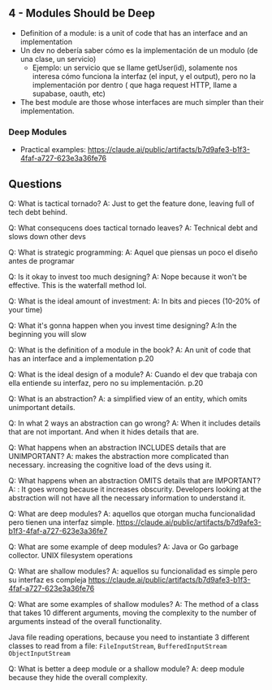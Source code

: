 

##  4 - Modules Should be Deep
- Definition of a module: is a unit of code that has an interface and an implementation
- Un dev no debería saber cómo es la implementación de un modulo (de una clase, un servicio)
	- Ejemplo:  un servicio que se llame getUser(id), solamente nos interesa cómo funciona la interfaz (el input, y el output), pero no la implementación por dentro ( que haga request HTTP, llame a supabase, oauth, etc)
- The best module are those whose interfaces are much simpler than their implementation.

### Deep Modules

- Practical examples: https://claude.ai/public/artifacts/b7d9afe3-b1f3-4faf-a727-623e3a36fe76






## Questions


Q: What is tactical tornado?
A: Just to get the feature done, leaving full of tech debt behind.

Q: What consequcens does tactical tornado leaves?
A: Technical debt and slows down other devs

Q: What is strategic programming:
A: Aquel que piensas un poco el diseño antes de programar

Q: Is it okay to invest too much designing?
A: Nope because it won't be effective. This is the waterfall method lol.

Q: What is the ideal amount of investment:
A: In bits and pieces (10-20% of your time)

Q: What it's gonna happen when you invest time designing?
A:In the beginning you will slow


Q: What is the definition of a module in the book?
A: An unit of code that has an interface and a implementation p.20

Q: What is the ideal design of a module?
A: Cuando el dev que trabaja con ella entiende su interfaz, pero no su implementación. p.20

Q: What is an abstraction?
A: a simplified view of an entity, which omits unimportant details.

Q: In what 2 ways an abstraction can go wrong?
A: When it includes details that are not important. 
And when it hides details that are.

Q: What happens when an abstraction INCLUDES details that are UNIMPORTANT?
A: makes the abstraction more complicated than necessary.  increasing the cognitive load of the devs using it.

Q: What happens when an abstraction OMITS details that are IMPORTANT?
A: : It goes wrong because it increases obscurity. Developers looking at the abstraction will not have all the necessary information to understand it.

Q: What are deep modules?
A: aquellos que otorgan mucha funcionalidad pero tienen una interfaz simple.
 https://claude.ai/public/artifacts/b7d9afe3-b1f3-4faf-a727-623e3a36fe7

Q: What are some example of deep modules?
A: Java or Go garbage collector. UNIX filesystem operations
 
Q: What are shallow modules?
A: aquellos su funcionalidad es simple pero su interfaz es compleja
 https://claude.ai/public/artifacts/b7d9afe3-b1f3-4faf-a727-623e3a36fe76


Q: What are some examples of shallow modules?
A: The method of a class that takes 10 different arguments, moving the complexity to the number of arguments instead of the overall functionality.

Java file reading operations, because you need to instantiate 3 different classes to read from a file: `FileInputStream`, `BufferedInputStream` `ObjectInputStream`
 

Q: What is better a deep module or a shallow module?
A: deep module because they hide the overall complexity.



 
 